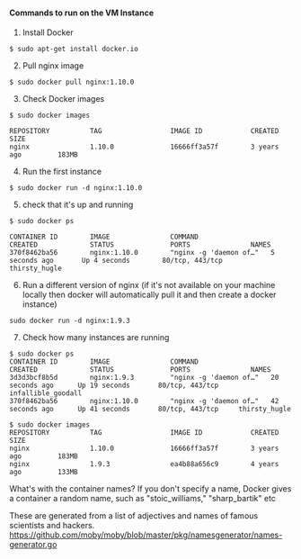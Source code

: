 #### Commands to run on the VM Instance

1. Install Docker

```
$ sudo apt-get install docker.io
```

2. Pull nginx image

```
$ sudo docker pull nginx:1.10.0
```

3. Check Docker images

```
$ sudo docker images 

REPOSITORY          TAG                 IMAGE ID            CREATED             SIZE
nginx               1.10.0              16666ff3a57f        3 years ago         183MB

```

4. Run the first instance

```
$ sudo docker run -d nginx:1.10.0
```

5. check that it's up and running

```
$ sudo docker ps

CONTAINER ID        IMAGE               COMMAND                  CREATED             STATUS              PORTS               NAMES
370f8462ba56        nginx:1.10.0        "nginx -g 'daemon of…"   5 seconds ago       Up 4 seconds        80/tcp, 443/tcp     thirsty_hugle

```

6. Run a different version of nginx (if it's not available on your machine locally then docker will automatically pull it and then create a docker instance)

```
sudo docker run -d nginx:1.9.3
```

7. Check how many instances are running

```
$ sudo docker ps
CONTAINER ID        IMAGE               COMMAND                  CREATED             STATUS              PORTS               NAMES
3d3d3bcf8b5d        nginx:1.9.3         "nginx -g 'daemon of…"   20 seconds ago      Up 19 seconds       80/tcp, 443/tcp     infallible_goodall
370f8462ba56        nginx:1.10.0        "nginx -g 'daemon of…"   42 seconds ago      Up 41 seconds       80/tcp, 443/tcp     thirsty_hugle

$ sudo docker images
REPOSITORY          TAG                 IMAGE ID            CREATED             SIZE
nginx               1.10.0              16666ff3a57f        3 years ago         183MB
nginx               1.9.3               ea4b88a656c9        4 years ago         133MB

```

What's with the container names?
If you don't specify a name, Docker gives a container a random name, such as "stoic_williams," "sharp_bartik" etc
 
These are generated from a list of adjectives and names of famous scientists and hackers. https://github.com/moby/moby/blob/master/pkg/namesgenerator/names-generator.go